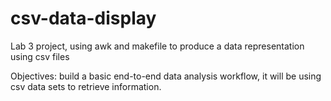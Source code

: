 # csv-data-display
Lab 3 project, using awk and makefile to produce a data representation using csv files

Objectives: 
build a basic end-to-end data analysis workflow, it will be using csv data sets to retrieve information.
